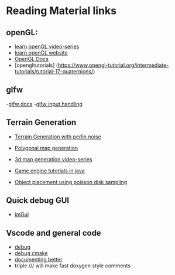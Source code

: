 # Reading Material links

## openGL:
- [learn openGL video-series](https://www.youtube.com/watch?v=XpBGwZNyUh0&list=PLPaoO-vpZnumdcb4tZc4x5Q-v7CkrQ6M-)
- [learn openGL website](https://learnopengl.com/Advanced-OpenGL/Geometry-Shader)
- [OpenGL Docs](https://docs.gl/)
- [opengltutorials] (https://www.opengl-tutorial.org/intermediate-tutorials/tutorial-17-quaternions/)

## glfw
-[glfw docs](https://www.glfw.org/docs/latest/)
-[glfw input handling](https://www.glfw.org/docs/latest/input_guide.html)

## Terrain Generation
- [Terrain Generation with perlin noise](https://www.redblobgames.com/maps/terrain-from-noise/)
- [Polygonal map generation](http://www-cs-students.stanford.edu/~amitp/game-programming/polygon-map-generation/)

- [3d map generation video-series](https://www.youtube.com/watch?v=U9q-jM3-Phc)
- [Game engine tutorials in java](https://www.youtube.com/watch?v=mnIQEQoHHCU&list=PLRIWtICgwaX0u7Rf9zkZhLoLuZVfUksDP&index=32)

- [Object placement using poisson disk sampling](http://devmag.org.za/2009/05/03/poisson-disk-sampling/)

## Quick debug GUI
- [imGui](https://github.com/ocornut/imgui/wiki/Getting-Started)

## Vscode and general code
- [debug](https://www.youtube.com/watch?v=-tGSO5-eRRg)
- [debug cmake](https://github.com/microsoft/vscode-cmake-tools/blob/main/docs/debug-launch.md)
- [documenting better](https://developer.lsst.io/cpp/api-docs.html)
- triple /// will make fast doxygen style comments